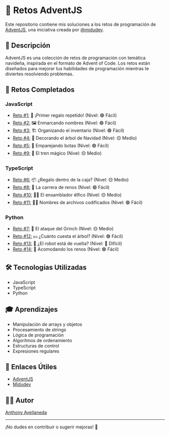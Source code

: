 # 🎄 Retos AdventJS

Este repositorio contiene mis soluciones a los retos de programación de [AdventJS](https://adventjs.dev/es), una iniciativa creada por [@midudev](https://midu.dev/).

## 📝 Descripción

AdventJS es una colección de retos de programación con temática navideña, inspirada en el formato de Advent of Code. Los retos están diseñados para mejorar tus habilidades de programación mientras te diviertes resolviendo problemas.

## 🎯 Retos Completados

### JavaScript
- [Reto #1:](https://adventjs.dev/challenges/2024/1) 🎁 ¡Primer regalo repetido! (Nivel: 🟢 Fácil)
- [Reto #2:](https://adventjs.dev/challenges/2024/2) 🖼️ Enmarcando nombres (Nivel: 🟢 Fácil)
- [Reto #3:](https://adventjs.dev/challenges/2024/3) 🏗️ Organizando el inventario (Nivel: 🟢 Fácil)
- [Reto #4:](https://adventjs.dev/challenges/2024/4) 🎄 Decorando el árbol de Navidad (Nivel: 🟡 Medio)
- [Reto #5:](https://adventjs.dev/challenges/2024/5) 👞 Emparejando botas (Nivel: 🟢 Fácil)
- [Reto #9:](https://adventjs.dev/challenges/2024/9) 🚂 El tren mágico (Nivel: 🟡 Medio)

### TypeScript
- [Reto #6:](https://adventjs.dev/challenges/2024/6) 📦 ¿Regalo dentro de la caja? (Nivel: 🟡 Medio)
- [Reto #8:](https://adventjs.dev/challenges/2024/8) 🦌 La carrera de renos (Nivel: 🟢 Fácil)
- [Reto #10:](https://adventjs.dev/challenges/2024/10) 👩‍💻 El ensamblador élfico (Nivel: 🟡 Medio)
- [Reto #11:](https://adventjs.dev/challenges/2024/11) 🏴‍☠️ Nombres de archivos codificados (Nivel: 🟢 Fácil)

### Python
- [Reto #7:](https://adventjs.dev/challenges/2024/7) 👹 El ataque del Grinch (Nivel: 🟡 Medio)
- [Reto #12:](https://adventjs.dev/challenges/2024/12) 💵 ¿Cuánto cuesta el árbol? (Nivel: 🟢 Fácil)
- [Reto #13:](https://adventjs.dev/challenges/2024/13) 🤖 ¿El robot está de vuelta? (Nivel: 🔴 Difícil)
- [Reto #14:](https://adventjs.dev/challenges/2024/14) 🦌 Acomodando los renos (Nivel: 🟢 Fácil)


## 🛠️ Tecnologías Utilizadas
- JavaScript
- TypeScript
- Python

## 🎓 Aprendizajes
- Manipulación de arrays y objetos
- Procesamiento de strings
- Lógica de programación
- Algoritmos de ordenamiento
- Estructuras de control
- Expresiones regulares

## 🔗 Enlaces Útiles
- [AdventJS](https://adventjs.dev/es)
- [Midudev](https://midu.dev/)

## 👨‍💻 Autor
[Anthony Avellaneda](https://portafolio-anthony-avellaneda.vercel.app/)

---
¡No dudes en contribuir o sugerir mejoras! 🚀